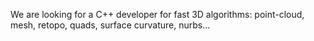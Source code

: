 
We are looking for a C++ developer for fast 3D algorithms: point-cloud, mesh, retopo, quads, surface curvature, nurbs... 


